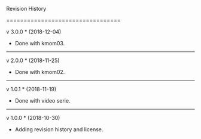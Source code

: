 Revision History

=================================

v 3.0.0 * (2018-12-04)

* Done with kmom03.

-------------------------------


v 2.0.0 * (2018-11-25)

* Done with kmom02.

-------------------------------

v 1.0.1 * (2018-11-19)

* Done with video serie.

-------------------------------

v 1.0.0 * (2018-10-30)

* Adding revision history and license.
